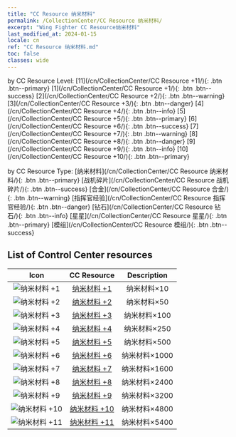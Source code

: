 ```yaml
---
title: "CC Resource 纳米材料"
permalink: /CollectionCenter/CC Resource 纳米材料/
excerpt: "Wing Fighter CC Resource纳米材料"
last_modified_at: 2024-01-15
locale: cn
ref: "CC Resource 纳米材料.md"
toc: false
classes: wide
---
```


  by CC Resource Level:  [11](/cn/CollectionCenter/CC Resource +11/){: .btn .btn--primary}   [1](/cn/CollectionCenter/CC Resource +1/){: .btn .btn--success}   [2](/cn/CollectionCenter/CC Resource +2/){: .btn .btn--warning}   [3](/cn/CollectionCenter/CC Resource +3/){: .btn .btn--danger}   [4](/cn/CollectionCenter/CC Resource +4/){: .btn .btn--info}   [5](/cn/CollectionCenter/CC Resource +5/){: .btn .btn--primary}   [6](/cn/CollectionCenter/CC Resource +6/){: .btn .btn--success}   [7](/cn/CollectionCenter/CC Resource +7/){: .btn .btn--warning}   [8](/cn/CollectionCenter/CC Resource +8/){: .btn .btn--danger}   [9](/cn/CollectionCenter/CC Resource +9/){: .btn .btn--info}   [10](/cn/CollectionCenter/CC Resource +10/){: .btn .btn--primary} 

  by CC Resource Type:  [纳米材料](/cn/CollectionCenter/CC Resource 纳米材料/){: .btn .btn--primary}   [战机碎片](/cn/CollectionCenter/CC Resource 战机碎片/){: .btn .btn--success}   [合金](/cn/CollectionCenter/CC Resource 合金/){: .btn .btn--warning}   [指挥官经验](/cn/CollectionCenter/CC Resource 指挥官经验/){: .btn .btn--danger}   [钻石](/cn/CollectionCenter/CC Resource 钻石/){: .btn .btn--info}   [星星](/cn/CollectionCenter/CC Resource 星星/){: .btn .btn--primary}   [模组](/cn/CollectionCenter/CC Resource 模组/){: .btn .btn--success} 

## List of Control Center resources

  |   Icon |      CC Resource        |   Description   |
  |:------:|:---------------:|:---------------:|
  | ![纳米材料 +1](/images/cc/CC_Nano_Material_1_p.png) | [纳米材料 +1](/cn/CollectionCenter/纳米材料_1/) | 纳米材料×10 |
  | ![纳米材料 +2](/images/cc/CC_Nano_Material_2_p.png) | [纳米材料 +2](/cn/CollectionCenter/纳米材料_2/) | 纳米材料×50 |
  | ![纳米材料 +3](/images/cc/CC_Nano_Material_3_p.png) | [纳米材料 +3](/cn/CollectionCenter/纳米材料_3/) | 纳米材料×100 |
  | ![纳米材料 +4](/images/cc/CC_Nano_Material_4_p.png) | [纳米材料 +4](/cn/CollectionCenter/纳米材料_4/) | 纳米材料×250 |
  | ![纳米材料 +5](/images/cc/CC_Nano_Material_5_p.png) | [纳米材料 +5](/cn/CollectionCenter/纳米材料_5/) | 纳米材料×500 |
  | ![纳米材料 +6](/images/cc/CC_Nano_Material_5_p.png) | [纳米材料 +6](/cn/CollectionCenter/纳米材料_6/) | 纳米材料×1000 |
  | ![纳米材料 +7](/images/cc/CC_Nano_Material_5_p.png) | [纳米材料 +7](/cn/CollectionCenter/纳米材料_7/) | 纳米材料×1600 |
  | ![纳米材料 +8](/images/cc/CC_Nano_Material_5_p.png) | [纳米材料 +8](/cn/CollectionCenter/纳米材料_8/) | 纳米材料×2400 |
  | ![纳米材料 +9](/images/cc/CC_Nano_Material_6_p.png) | [纳米材料 +9](/cn/CollectionCenter/纳米材料_9/) | 纳米材料×3200 |
  | ![纳米材料 +10](/images/cc/CC_Nano_Material_6_p.png) | [纳米材料 +10](/cn/CollectionCenter/纳米材料_10/) | 纳米材料×4800 |
  | ![纳米材料 +11](/images/cc/CC_Nano_Material_6_p.png) | [纳米材料 +11](/cn/CollectionCenter/纳米材料_11/) | 纳米材料×5400 |
